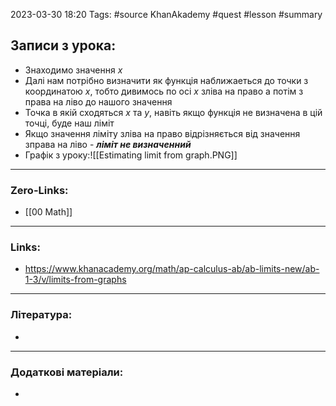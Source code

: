 
2023-03-30 18:20 Tags: #source KhanAkademy #quest #lesson #summary

## Записи з урока:

- Знаходимо значення $x$
- Далі нам потрібно визначити як функція наближаеться до точки з координатою $x$, тобто дивимось по осі $x$ зліва на право а потім з права на ліво до нашого значення
- Точка в якій сходяться $x$ та $y$, навіть якщо функція не визначена в цій точці, буде наш ліміт
- Якщо значення ліміту зліва на право відрізняється від значення зправа на ліво - ***ліміт не визначенний***
- Графік з уроку:![[Estimating limit from graph.PNG]]  

---

### Zero-Links:

- [[00 Math]]
---

### Links:

- https://www.khanacademy.org/math/ap-calculus-ab/ab-limits-new/ab-1-3/v/limits-from-graphs
---

### Література:

- 
---

### Додаткові матеріали:

- 